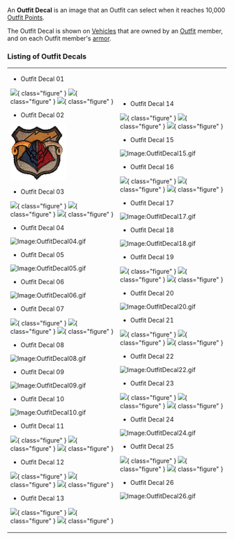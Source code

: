 An **Outfit Decal** is an image that an Outfit can select when it reaches 10,000
[Outfit Points](Outfit_Points.md).

The Outfit Decal is shown on [Vehicles](../vehicles/Vehicle.md) that are owned
by an [Outfit](Outfit.md) member, and on each Outfit member's
[armor](../armor/Armor_Index.md).

### Listing of Outfit Decals

<table width="100%" border="0">
<tr>
<td>

- Outfit Decal 01

![](../images/OutfitDecal01_TR.gif){ class="figure" }
![](../images/OutfitDecal01_VS.gif){ class="figure" }
![](../images/OutfitDecal01_NC.gif){ class="figure" }

- Outfit Decal 02

![](../images/OutfitDecal02.gif "Image:OutfitDecal02.gif")

- Outfit Decal 03

![](../images/OutfitDecal03_TR.gif){ class="figure" }
![](../images/OutfitDecal03_VS.gif){ class="figure" }
![](../images/OutfitDecal03_NC.gif){ class="figure" }

- Outfit Decal 04

![](../images/OutfitDecal04.gif "Image:OutfitDecal04.gif")

- Outfit Decal 05

![](../images/OutfitDecal05.gif "Image:OutfitDecal05.gif")

- Outfit Decal 06

![](../images/OutfitDecal06.gif "Image:OutfitDecal06.gif")

- Outfit Decal 07

![](../images/OutfitDecal07_TR.gif){ class="figure" }
![](../images/OutfitDecal07_VS.gif){ class="figure" }
![](../images/OutfitDecal07_NC.gif){ class="figure" }

- Outfit Decal 08

![](../images/OutfitDecal08.gif "Image:OutfitDecal08.gif")

- Outfit Decal 09

![](../images/OutfitDecal09.gif "Image:OutfitDecal09.gif")

- Outfit Decal 10

![](../images/OutfitDecal10.gif "Image:OutfitDecal10.gif")

- Outfit Decal 11

![](../images/OutfitDecal11_TR.gif){ class="figure" }
![](../images/OutfitDecal11_VS.gif){ class="figure" }
![](../images/OutfitDecal11_NC.gif){ class="figure" }

- Outfit Decal 12

![](../images/OutfitDecal12_TR.gif){ class="figure" }
![](../images/OutfitDecal12_VS.gif){ class="figure" }
![](../images/OutfitDecal12_NC.gif){ class="figure" }

- Outfit Decal 13

![](../images/OutfitDecal13_TR.gif){ class="figure" }
![](../images/OutfitDecal13_VS.gif){ class="figure" }
![](../images/OutfitDecal13_NC.gif){ class="figure" }

</td>
<td>

- Outfit Decal 14

![](../images/OutfitDecal14_TR.gif){ class="figure" }
![](../images/OutfitDecal14_VS.gif){ class="figure" }
![](../images/OutfitDecal14_NC.gif){ class="figure" }

- Outfit Decal 15

![](../images/OutfitDecal15.gif "Image:OutfitDecal15.gif")

- Outfit Decal 16

![](../images/OutfitDecal16_TR.gif){ class="figure" }
![](../images/OutfitDecal16_VS.gif){ class="figure" }
![](../images/OutfitDecal16_NC.gif){ class="figure" }

- Outfit Decal 17

![](../images/OutfitDecal17.gif "Image:OutfitDecal17.gif")

- Outfit Decal 18

![](../images/OutfitDecal18.gif "Image:OutfitDecal18.gif")

- Outfit Decal 19

![](../images/OutfitDecal19_TR.gif){ class="figure" }
![](../images/OutfitDecal19_VS.gif){ class="figure" }
![](../images/OutfitDecal19_NC.gif){ class="figure" }

- Outfit Decal 20

![](../images/OutfitDecal20.gif "Image:OutfitDecal20.gif")

- Outfit Decal 21

![](../images/OutfitDecal21_TR.gif){ class="figure" }
![](../images/OutfitDecal21_VS.gif){ class="figure" }
![](../images/OutfitDecal21_NC.gif){ class="figure" }

- Outfit Decal 22

![](../images/OutfitDecal22.gif "Image:OutfitDecal22.gif")

- Outfit Decal 23

![](../images/OutfitDecal23_TR.gif){ class="figure" }
![](../images/OutfitDecal23_VS.gif){ class="figure" }
![](../images/OutfitDecal23_NC.gif){ class="figure" }

- Outfit Decal 24

![](../images/OutfitDecal24.gif "Image:OutfitDecal24.gif")

- Outfit Decal 25

![](../images/OutfitDecal25_TR.gif){ class="figure" }
![](../images/OutfitDecal25_VS.gif){ class="figure" }
![](../images/OutfitDecal25_NC.gif){ class="figure" }

- Outfit Decal 26

![](../images/OutfitDecal26.gif "Image:OutfitDecal26.gif")

</td>
</tr>
</table>

